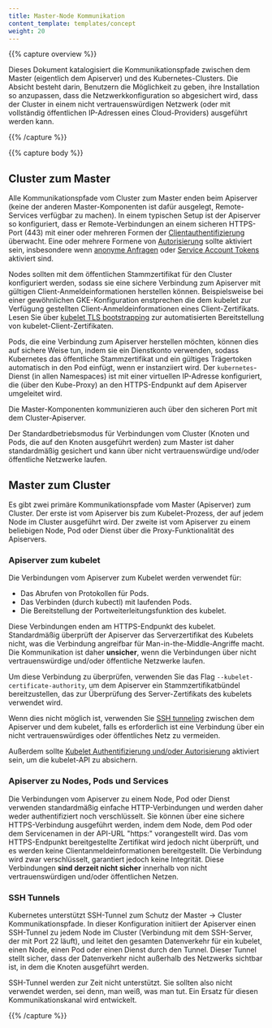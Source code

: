 ```yaml
---
title: Master-Node Kommunikation
content_template: templates/concept
weight: 20
---
```


{{% capture overview %}}

Dieses Dokument katalogisiert die Kommunikationspfade zwischen dem Master (eigentlich dem Apiserver) und des Kubernetes-Clusters.
Die Absicht besteht darin, Benutzern die Möglichkeit zu geben, ihre Installation so anzupassen, dass die Netzwerkkonfiguration so abgesichert wird, dass der Cluster in einem nicht vertrauenswürdigen Netzwerk (oder mit vollständig öffentlichen IP-Adressen eines Cloud-Providers) ausgeführt werden kann.

{{% /capture %}}


{{% capture body %}}

## Cluster zum Master

Alle Kommunikationspfade vom Cluster zum Master enden beim Apiserver (keine der anderen Master-Komponenten ist dafür ausgelegt, Remote-Services verfügbar zu machen).
In einem typischen Setup ist der Apiserver so konfiguriert, dass er Remote-Verbindungen an einem sicheren HTTPS-Port (443) mit einer oder mehreren Formen der [Clientauthentifizierung](/docs/reference/access-authn-authz/authentication/) überwacht.
Eine oder mehrere Formene von [Autorisierung](/docs/reference/access-authn-authz/authorization/) sollte aktiviert sein, insbesondere wenn [anonyme Anfragen](/docs/reference/access-authn-authz/authentication/#anonymous-requests) oder [Service Account Tokens](/docs/reference/access-authn-authz/authentication/#service-account-tokens) aktiviert sind.

Nodes sollten mit dem öffentlichen Stammzertifikat für den Cluster konfiguriert werden, sodass sie eine sichere Verbindung zum Apiserver mit gültigen Client-Anmeldeinformationen herstellen können.
Beispielsweise bei einer gewöhnlichen GKE-Konfiguration enstprechen die dem kubelet zur Verfügung gestellten Client-Anmeldeinformationen eines Client-Zertifikats.
Lesen Sie über [kubelet TLS bootstrapping](/docs/reference/command-line-tools-reference/kubelet-tls-bootstrapping/) zur automatisierten Bereitstellung von kubelet-Client-Zertifikaten.

Pods, die eine Verbindung zum Apiserver herstellen möchten, können dies auf sichere Weise tun, indem sie ein Dienstkonto verwenden, sodass Kubernetes das öffentliche Stammzertifikat und ein gültiges Trägertoken automatisch in den Pod einfügt, wenn er instanziiert wird.
Der `kubernetes`-Dienst (in allen Namespaces) ist mit einer virtuellen IP-Adresse konfiguriert, die (über den Kube-Proxy) an den HTTPS-Endpunkt auf dem Apiserver umgeleitet wird.

Die Master-Komponenten kommunizieren auch über den sicheren Port mit dem Cluster-Apiserver.

Der Standardbetriebsmodus für Verbindungen vom Cluster (Knoten und Pods, die auf den Knoten ausgeführt werden) zum Master ist daher standardmäßig gesichert und kann über nicht vertrauenswürdige und/oder öffentliche Netzwerke laufen.

## Master zum Cluster

Es gibt zwei primäre Kommunikationspfade vom Master (Apiserver) zum Cluster.
Der erste ist vom Apiserver bis zum Kubelet-Prozess, der auf jedem Node im Cluster ausgeführt wird.
Der zweite ist vom Apiserver zu einem beliebigen Node, Pod oder Dienst über die Proxy-Funktionalität des Apiservers.

### Apiserver zum kubelet

Die Verbindungen vom Apiserver zum Kubelet werden verwendet für:

  * Das Abrufen von Protokollen für Pods.
  * Das Verbinden (durch kubectl) mit laufenden Pods.
  * Die Bereitstellung der Portweiterleitungsfunktion des kubelet.

Diese Verbindungen enden am HTTPS-Endpunkt des kubelet.
Standardmäßig überprüft der Apiserver das Serverzertifikat des Kubelets nicht, was die Verbindung angreifbar für Man-in-the-Middle-Angriffe macht. Die Kommunikation ist daher **unsicher**, wenn die Verbindungen über nicht vertrauenswürdige und/oder öffentliche Netzwerke laufen.

Um diese Verbindung zu überprüfen, verwenden Sie das Flag `--kubelet-certificate-authority`, um dem Apiserver ein Stammzertifikatbündel bereitzustellen, das zur Überprüfung des Server-Zertifikats des kubelets verwendet wird.

Wenn dies nicht möglich ist, verwenden Sie [SSH tunneling](/docs/concepts/architecture/master-node-communication/#ssh-tunnels)
zwischen dem Apiserver und dem kubelet, falls es erforderlich ist eine Verbindung über ein nicht vertrauenswürdiges oder öffentliches Netz zu vermeiden.

Außerdem sollte [Kubelet Authentifizierung und/oder Autorisierung](/docs/admin/kubelet-authentication-authorization/) aktiviert sein, um die kubelet-API zu absichern.

### Apiserver zu Nodes, Pods und Services

Die Verbindungen vom Apiserver zu einem Node, Pod oder Dienst verwenden standardmäßig einfache HTTP-Verbindungen und werden daher weder authentifiziert noch verschlüsselt.
Sie können über eine sichere HTTPS-Verbindung ausgeführt werden, indem dem Node, dem Pod oder dem Servicenamen in der API-URL "https:" vorangestellt wird. Das vom HTTPS-Endpunkt bereitgestellte Zertifikat wird jedoch nicht überprüft, und es werden keine Clientanmeldeinformationen bereitgestellt. Die Verbindung wird zwar verschlüsselt, garantiert jedoch keine Integrität.
Diese Verbindungen **sind derzeit nicht sicher** innerhalb von nicht vertrauenswürdigen und/oder öffentlichen Netzen.

### SSH Tunnels

Kubernetes unterstützt SSH-Tunnel zum Schutz der Master -> Cluster Kommunikationspfade.
In dieser Konfiguration initiiert der Apiserver einen SSH-Tunnel zu jedem Node im Cluster (Verbindung mit dem SSH-Server, der mit Port 22 läuft), und leitet den gesamten Datenverkehr für ein kubelet, einen Node, einen Pod oder einen Dienst durch den Tunnel.
Dieser Tunnel stellt sicher, dass der Datenverkehr nicht außerhalb des Netzwerks sichtbar ist, in dem die Knoten ausgeführt werden.

SSH-Tunnel werden zur Zeit nicht unterstützt. Sie sollten also nicht verwendet werden, sei denn, man weiß, was man tut. Ein Ersatz für diesen Kommunikationskanal wird entwickelt.

{{% /capture %}}
